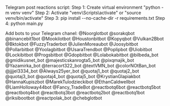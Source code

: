 Telegram post reactions script:
Step 1: Create virtual environment "python -m venv venv"
Step 2: Activate "venv\Scripts\activate" or "source venv/bin/activate"
Step 3: pip install --no-cache-dir -r requirements.txt
Step 4: python main.py

Add bots to your Telegram chanel:
@Noorglotbot
@sorakqbot
@binancebit1bot
@Mookilotbot
@Houstonbitbot
@Kopyqbot
@Vulkan2Bbot
@Bktokbot
@FuzzyTraderbot
@JulienMoreaubot
@Joosybitbot
@Pollarbitbot
@Yoolagbitbot
@UsaraTrendbot
@Poplipbot
@Uiobitbot
@Lockibitbot
@Progsbitbot
@Gdopbitbot
@Lolabokabitbot
@bilbeda_bot
@gmidikusnet_bot
@majesticskanrogta5_bot
@pixqmajik_bot
@Yazamirka_bot
@terracort322_bot
@textVMN_bot
@colorNOtBan_bot
@jjjjel3334_bot
@Always25yer_bot
@quotaj1_bot
@quotaj2_bot
@quotaj3_bot
@quotaj4_bot
@quotaj5_bot
@KrystianGlapiakbot
@HannaKupiszbot
@MarekTulodzieckibot
@EthanCaldwellbot
@LiamHolloway44bot
@Fancy_TradeBot
@reactbotq6bot
@reactbotq5bot
@reactbotq4bot
@reactbotq3bot
@reactbotq2bot
@reactbotq1bot
@riksibootbot
@reactpolak_bot
@chebglotbot